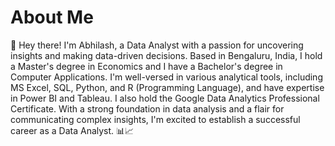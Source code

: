# About Me
👋 Hey there! I'm Abhilash, a Data Analyst with a passion for uncovering insights and making data-driven decisions. Based in Bengaluru, India, I hold a Master's degree in Economics and I have a Bachelor's degree in Computer Applications. I'm well-versed in various analytical tools, including MS Excel, SQL, Python, and R (Programming Language), and have expertise in Power BI and Tableau. I also hold the Google Data Analytics Professional Certificate. With a strong foundation in data analysis and a flair for communicating complex insights, I'm excited to establish a successful career as a Data Analyst. 📊📈
 
